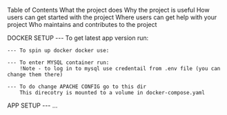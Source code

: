 Table of Contents
What the project does
Why the project is useful
How users can get started with the project
Where users can get help with your project
Who maintains and contributes to the project

DOCKER SETUP 
    --- To get latest app version run:

    --- To spin up docker docker use:

    --- To enter MYSQL container run:
        !Note - to log in to mysql use credentail from .env file (you can change them there)

    --- To do change APACHE CONFIG go to this dir
        This direcotry is mounted to a volume in docker-compose.yaml

APP SETUP
    --- ...
